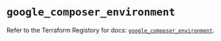 # `google_composer_environment`

Refer to the Terraform Registory for docs: [`google_composer_environment`](https://registry.terraform.io/providers/hashicorp/google-beta/4.80.0/docs/resources/google_composer_environment).
